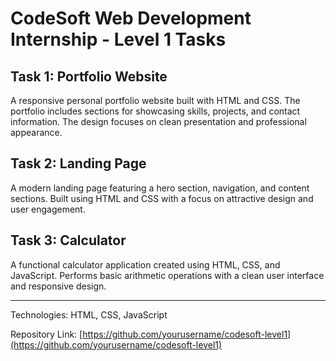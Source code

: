 # CodeSoft Web Development Internship - Level 1 Tasks

## Task 1: Portfolio Website
A responsive personal portfolio website built with HTML and CSS. The portfolio includes sections for showcasing skills, projects, and contact information. The design focuses on clean presentation and professional appearance.

## Task 2: Landing Page
A modern landing page featuring a hero section, navigation, and content sections. Built using HTML and CSS with a focus on attractive design and user engagement.

## Task 3: Calculator
A functional calculator application created using HTML, CSS, and JavaScript. Performs basic arithmetic operations with a clean user interface and responsive design.

---
Technologies: HTML, CSS, JavaScript

Repository Link: [https://github.com/yourusername/codesoft-level1](https://github.com/yourusername/codesoft-level1)
